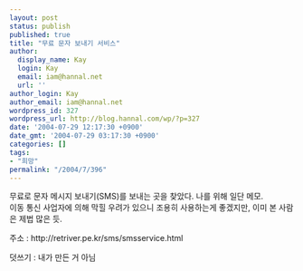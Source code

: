 ```yaml
---
layout: post
status: publish
published: true
title: "무료 문자 보내기 서비스"
author:
  display_name: Kay
  login: Kay
  email: iam@hannal.net
  url: ''
author_login: Kay
author_email: iam@hannal.net
wordpress_id: 327
wordpress_url: http://blog.hannal.com/wp/?p=327
date: '2004-07-29 12:17:30 +0900'
date_gmt: '2004-07-29 03:17:30 +0900'
categories: []
tags:
- "희망"
permalink: "/2004/7/396"
---
```

<p>무료로 문자 메시지 보내기(SMS)를 보내는 곳을 찾았다. 나를 위해 일단 메모.<br />
이동 통신 사업자에 의해 막힐 우려가 있으니 조용히 사용하는게 좋겠지만, 이미 본 사람은 제법 많은 듯.</p>
<p>주소 : http://retriver.pe.kr/sms/smsservice.html</p>
<p>덧쓰기 : 내가 만든 거 아님</p>
